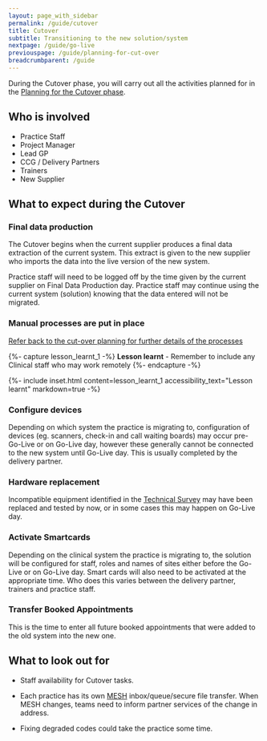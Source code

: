 ```yaml
---
layout: page_with_sidebar
permalink: /guide/cutover
title: Cutover
subtitle: Transitioning to the new solution/system
nextpage: /guide/go-live
previouspage: /guide/planning-for-cut-over
breadcrumbparent: /guide
---
```


During the Cutover phase, you will carry out all the activities planned for in the [Planning for the Cutover phase](/prm-practice-migration/guide/planning-for-cut-over).

## Who is involved
* Practice Staff
* Project Manager
* Lead GP
* CCG / Delivery Partners
* Trainers
* New Supplier


## What to expect during the Cutover

### Final data production 
The Cutover begins when the current supplier produces a final data extraction of the current system. This extract is given to the new supplier who imports the data into the live version of the new system. 

Practice staff will need to be logged off by the time given by the current supplier on Final Data Production day. Practice staff may continue using the current system (solution) knowing that the data entered will not be migrated.


### Manual processes are put in place
[Refer back to the cut-over planning for further details of the processes](/prm-practice-migration/guide/planning-for-cut-over#appointments)

{%- capture lesson_learnt_1 -%}
__Lesson learnt__ - Remember to include any Clinical staff who may work remotely
{%- endcapture -%}

{%- include inset.html content=lesson_learnt_1 accessibility_text="Lesson learnt" markdown=true -%}



### Configure devices

Depending on which system the practice is migrating to, configuration of devices (eg. scanners, check-in and call waiting boards) may occur pre-Go-Live or on Go-Live day, however these generally cannot be connected to the new system until Go-Live day. This is usually completed by the delivery partner.  <!-- [UPLIFT] added reference to some scenarios, where users can be set up in the Live system prior to Go Live -->


### Hardware replacement

Incompatible equipment identified in the [Technical Survey](technical-survey) may have been replaced and tested by now, or in some cases this may happen on Go-Live day.


### Activate Smartcards

Depending on the clinical system the practice is migrating to, the solution will be configured for staff, roles and names of sites either before the Go-Live or on Go-Live day. Smart cards will also need to be activated at the appropriate time. Who does this varies between the delivery partner, trainers and practice staff.


### Transfer Booked Appointments

This is the time to enter all future booked appointments that were added to the old system into the new one.

## What to look out for

* Staff availability for Cutover tasks.

* Each practice has its own [MESH](https://digital.nhs.uk/services/message-exchange-for-social-care-and-health-mesh) inbox/queue/secure file transfer. When MESH changes, teams need to inform partner services of the change in address.

* Fixing degraded codes could take the practice some time.

<!--
* * * 
**_SLA:_**  The cut-over period should not exceed 72 hours.
<br><em>(GP IT Futures Catalogue Solution Migration Process, p. 15)</em>
* * * -->
<!-- [UPLIFT] added reference to Step 10 SLA from Ancillary Document p.15 -->


